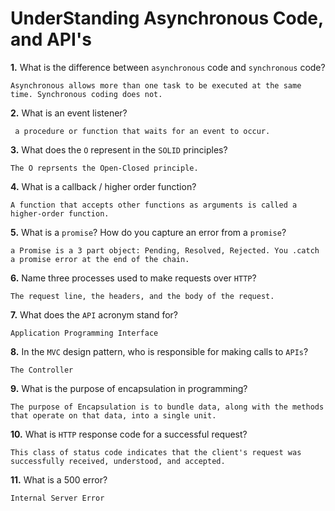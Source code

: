 # UnderStanding Asynchronous Code, and API's

**1.** What is the difference between `asynchronous` code and `synchronous` code?
<!-- enter you answer in the space below -->
```
Asynchronous allows more than one task to be executed at the same time. Synchronous coding does not.
```
**2.** What is an event listener?
<!-- enter you answer in the space below -->
```
 a procedure or function that waits for an event to occur.
```
**3.** What does the `O` represent in the `SOLID` principles?
<!-- enter you answer in the space below -->
```
The O reprsents the Open-Closed principle.
```
**4.** What is a callback / higher order function?
<!-- enter you answer in the space below -->
```
A function that accepts other functions as arguments is called a higher-order function.
```
**5.** What is a `promise`? How do you capture an error from a `promise`?
<!-- enter you answer in the space below -->
```
a Promise is a 3 part object: Pending, Resolved, Rejected. You .catch a promise error at the end of the chain.
```
**6.** Name three processes used to make requests over `HTTP`?
<!-- enter you answer in the space below -->
```
The request line, the headers, and the body of the request.
```
**7.** What does the `API` acronym stand for?
<!-- enter you answer in the space below -->
```
Application Programming Interface
```
**8.** In the `MVC` design pattern, who is responsible for making calls to `APIs`?
<!-- enter you answer in the space below -->
```
The Controller
```
**9.** What is the purpose of encapsulation in programming?
<!-- enter you answer in the space below -->
```
The purpose of Encapsulation is to bundle data, along with the methods that operate on that data, into a single unit.
```
**10.** What is `HTTP` response code for a successful request?
<!-- enter you answer in the space below -->
```
This class of status code indicates that the client's request was successfully received, understood, and accepted.
```
**11.** What is a 500 error?
<!-- enter you answer in the space below -->
```
Internal Server Error
```
